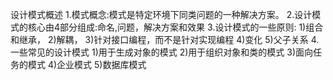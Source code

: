 设计模式概述
1.模式概念:模式是特定环境下同类问题的一种解决方案。
2.设计模式的核心由4部分组成:命名,问题，解决方案和效果
3.设计模式的一些原则:
1)组合和继承，
2)解耦，
3)针对接口编程，而不是针对实现编程
4)变化
5)父子关系
4.一些常见的设计模式
1)用于生成对象的模式
2)用于组织对象和类的模式
3)面向任务的模式
4)企业模式
5)数据库模式